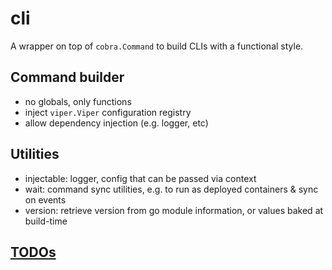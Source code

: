 # cli

A wrapper on top of `cobra.Command` to build
CLIs with a functional style.

## Command builder

* no globals, only functions
* inject `viper.Viper` configuration registry
* allow dependency injection (e.g. logger, etc)

## Utilities

* injectable: logger, config that can be passed via context
* wait: command sync utilities, e.g. to run as deployed containers & sync on events
* version: retrieve version from go module information, or values baked at build-time

## [TODOs](./TODO.md)
